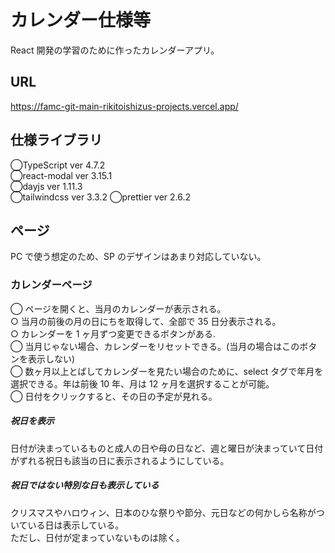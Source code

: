 # カレンダー仕様等

React 開発の学習のために作ったカレンダーアプリ。

## URL

https://famc-git-main-rikitoishizus-projects.vercel.app/

## 仕様ライブラリ

◯TypeScript ver 4.7.2  
◯react-modal ver 3.15.1  
◯dayjs ver 1.11.3  
◯tailwindcss ver 3.3.2
◯prettier ver 2.6.2

## ページ

PC で使う想定のため、SP のデザインはあまり対応していない。

### カレンダーページ

◯ ページを開くと、当月のカレンダーが表示される。  
○ 当月の前後の月の日にちを取得して、全部で 35 日分表示される。  
○ カレンダーを 1 ヶ月ずつ変更できるボタンがある.  
◯ 当月じゃない場合、カレンダーをリセットできる。(当月の場合はこのボタンを表示しない)  
◯ 数ヶ月以上とばしてカレンダーを見たい場合のために、select タグで年月を選択できる。年は前後 10 年、月は 12 ヶ月を選択することが可能。  
◯ 日付をクリックすると、その日の予定が見れる。

##### 祝日を表示

日付が決まっているものと成人の日や母の日など、週と曜日が決まっていて日付がずれる祝日も該当の日に表示されるようにしている。

##### 祝日ではない特別な日も表示している

クリスマスやハロウィン、日本のひな祭りや節分、元日などの何かしら名称がついている日は表示している。  
ただし、日付が定まっていないものは除く。
